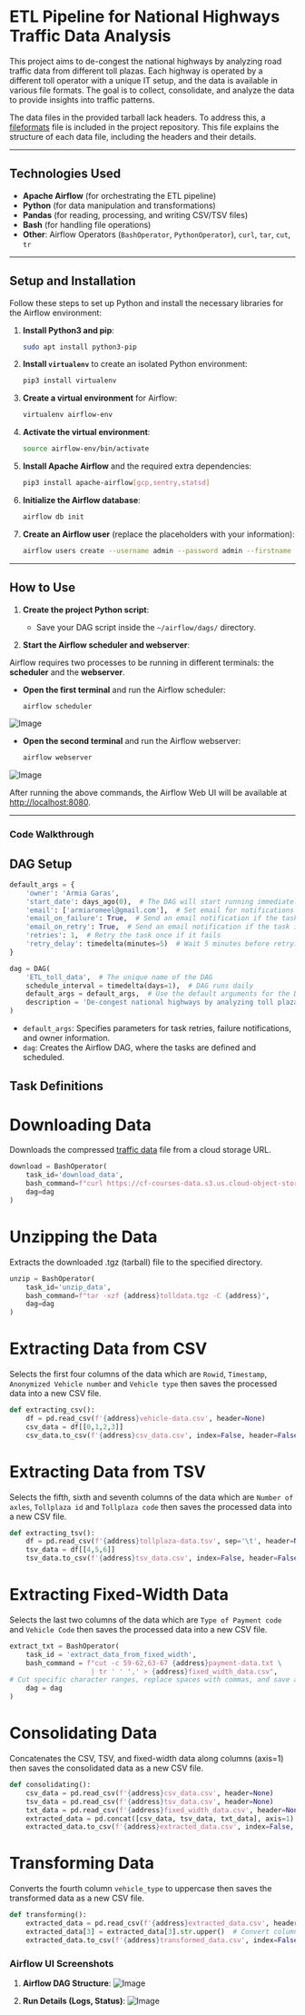 # **ETL Pipeline for National Highways Traffic Data Analysis**

This project aims to de-congest the national highways by analyzing road traffic data from different toll plazas. Each highway is operated by a different toll operator with a unique IT setup, and the data is available in various file formats. The goal is to collect, consolidate, and analyze the data to provide insights into traffic patterns.

The data files in the provided tarball lack headers. To address this, a [fileformats](https://github.com/user-attachments/files/18469511/fileformats.txt) file is included in the project repository. This file explains the structure of each data file, including the headers and their details.

---

## **Technologies Used**

- **Apache Airflow** (for orchestrating the ETL pipeline)
- **Python** (for data manipulation and transformations)
- **Pandas** (for reading, processing, and writing CSV/TSV files)
- **Bash** (for handling file operations)
- **Other**: Airflow Operators (`BashOperator`, `PythonOperator`), `curl`, `tar`, `cut`, `tr`

---

## **Setup and Installation**

Follow these steps to set up Python and install the necessary libraries for the Airflow environment:

1. **Install Python3 and pip**:
    ```bash
    sudo apt install python3-pip
    ```

2. **Install `virtualenv`** to create an isolated Python environment:
    ```bash
    pip3 install virtualenv
    ```

3. **Create a virtual environment** for Airflow:
    ```bash
    virtualenv airflow-env
    ```

4. **Activate the virtual environment**:
    ```bash
    source airflow-env/bin/activate
    ```

5. **Install Apache Airflow** and the required extra dependencies:
    ```bash
    pip3 install apache-airflow[gcp,sentry,statsd]
    ```

6. **Initialize the Airflow database**:
    ```bash
    airflow db init
    ```

7. **Create an Airflow user** (replace the placeholders with your information):
    ```bash
    airflow users create --username admin --password admin --firstname user_fname --lastname user_lname --role Admin --email user@gmail.com
    ```

---

## **How to Use**

1. **Create the project Python script**:
   - Save your DAG script inside the `~/airflow/dags/` directory.

2. **Start the Airflow scheduler and webserver**:

Airflow requires two processes to be running in different terminals: the **scheduler** and the **webserver**.

- **Open the first terminal** and run the Airflow scheduler:
    ```bash
    airflow scheduler
    ```
![Image](https://github.com/user-attachments/assets/28eea867-61dc-45f4-ba92-cebc524eb217)

- **Open the second terminal** and run the Airflow webserver:
    ```bash
    airflow webserver
    ```
![Image](https://github.com/user-attachments/assets/1f4fdeae-b1af-48a8-8bf4-cfdd29697f0a)

After running the above commands, the Airflow Web UI will be available at [http://localhost:8080](http://localhost:8080).

---

### **Code Walkthrough**

## **DAG Setup**

```python
default_args = {
    'owner': 'Armia Garas',
    'start_date': days_ago(0),  # The DAG will start running immediately
    'email': ['armiaromeel@gmail.com'],  # Set email for notifications
    'email_on_failure': True,  # Send an email notification if the task fails during execution
    'email_on_retry': True,  # Send an email notification if the task is retried due to a failure
    'retries': 1,  # Retry the task once if it fails
    'retry_delay': timedelta(minutes=5)  # Wait 5 minutes before retrying
}

dag = DAG(
    'ETL_toll_data',  # The unique name of the DAG
    schedule_interval = timedelta(days=1),  # DAG runs daily
    default_args = default_args,  # Use the default arguments for the DAG
    description = 'De-congest national highways by analyzing toll plaza data.'
)
```
- `default_args`: Specifies parameters for task retries, failure notifications, and owner information.
- `dag`: Creates the Airflow DAG, where the tasks are defined and scheduled.

## **Task Definitions**

# **Downloading Data**
Downloads the compressed [traffic data](https://cf-courses-data.s3.us.cloud-object-storage.appdomain.cloud/IBM-DB0250EN-SkillsNetwork/labs/Final%20Assignment/tolldata.tgz) file from a cloud storage URL.
```python
download = BashOperator(
    task_id='download_data',
    bash_command=f"curl https://cf-courses-data.s3.us.cloud-object-storage.appdomain.cloud/IBM-DB0250EN-SkillsNetwork/labs/Final%20Assignment/tolldata.tgz -o {address}tolldata.tgz",
    dag=dag
)
```

# **Unzipping the Data**
Extracts the downloaded .tgz (tarball) file to the specified directory.
```python
unzip = BashOperator(
    task_id='unzip_data',
    bash_command=f"tar -xzf {address}tolldata.tgz -C {address}",
    dag=dag
)
```

# **Extracting Data from CSV**
Selects the first four columns of the data which are `Rowid`, `Timestamp`, `Anonymized Vehicle number` and `Vehicle type` then saves the processed data into a new CSV file.
```python
def extracting_csv():
    df = pd.read_csv(f'{address}vehicle-data.csv', header=None)
    csv_data = df[[0,1,2,3]]
    csv_data.to_csv(f'{address}csv_data.csv', index=False, header=False)
```

# **Extracting Data from TSV**
Selects the fifth, sixth and seventh columns of the data which are `Number of axles`, `Tollplaza id` and `Tollplaza code` then saves the processed data into a new CSV file.
```python
def extracting_tsv():
    df = pd.read_csv(f'{address}tollplaza-data.tsv', sep='\t', header=None)  # Read TSV data using tab delimiter
    tsv_data = df[[4,5,6]]
    tsv_data.to_csv(f'{address}tsv_data.csv', index=False, header=False)
```

# **Extracting Fixed-Width Data**
Selects the last two columns of the data which are `Type of Payment code` and `Vehicle Code` then saves the processed data into a new CSV file.
```python
extract_txt = BashOperator(
    task_id = 'extract_data_from_fixed_width',
    bash_command = f"cut -c 59-62,63-67 {address}payment-data.txt \
                    | tr ' ' ',' > {address}fixed_width_data.csv",
# Cut specific character ranges, replace spaces with commas, and save as CSV
    dag = dag
)
```

# **Consolidating Data**
Concatenates the CSV, TSV, and fixed-width data along columns (axis=1) then saves the consolidated data as a new CSV file.
```python
def consolidating():
    csv_data = pd.read_csv(f'{address}csv_data.csv', header=None)
    tsv_data = pd.read_csv(f'{address}tsv_data.csv', header=None)
    txt_data = pd.read_csv(f'{address}fixed_width_data.csv', header=None)
    extracted_data = pd.concat([csv_data, tsv_data, txt_data], axis=1)
    extracted_data.to_csv(f'{address}extracted_data.csv', index=False, header=False)
```

# **Transforming Data**
Converts the fourth column `vehicle_type` to uppercase then saves the transformed data as a new CSV file.
```python
def transforming():
    extracted_data = pd.read_csv(f'{address}extracted_data.csv', header=None)
    extracted_data[3] = extracted_data[3].str.upper()  # Convert column 3 to uppercase
    extracted_data.to_csv(f'{address}transformed_data.csv', index=False, header=False)
```

### **Airflow UI Screenshots**

1. **Airflow DAG Structure**:
![Image](https://github.com/user-attachments/assets/d72038e9-8342-4e25-858f-85521bd658a8)

2. **Run Details (Logs, Status)**:
![Image](https://github.com/user-attachments/assets/ecfc7c72-4d5d-45f3-bb0c-33b21cd14f02)
